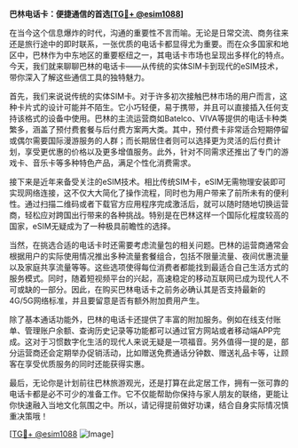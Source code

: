 **巴林电话卡：便捷通信的首选[[TG💪+ @esim1088](https://t.me/s/esim1088)]**

在当今这个信息爆炸的时代，沟通的重要性不言而喻。无论是日常交流、商务往来还是旅行途中的即时联系，一张优质的电话卡都显得尤为重要。而在众多国家和地区中，巴林作为中东地区的重要枢纽之一，其电话卡市场也呈现出多样化的特点。今天，我们就来聊聊巴林的电话卡——从传统的实体SIM卡到现代的eSIM技术，带你深入了解这些通信工具的独特魅力。

首先，我们来说说传统的实体SIM卡。对于许多初次接触巴林市场的用户而言，这种卡片式的设计可能并不陌生。它小巧轻便，易于携带，并且可以直接插入任何支持该格式的设备中使用。巴林的主流运营商如Batelco、VIVA等提供的电话卡种类繁多，涵盖了预付费套餐与后付费方案两大类。其中，预付费卡非常适合短期停留或偶尔需要国际漫游服务的人群；而长期居住者则可以选择更为灵活的后付费计划，享受更优惠的价格以及更多增值服务。此外，针对不同需求还推出了专门的游戏卡、音乐卡等多种特色产品，满足个性化消费需求。

接下来是近年来备受关注的eSIM技术。相比传统SIM卡，eSIM无需物理安装即可实现网络连接，这不仅大大简化了操作流程，同时也为用户带来了前所未有的便利性。通过扫描二维码或者下载官方应用程序完成激活后，就可以随时随地切换运营商，轻松应对跨国出行带来的各种挑战。特别是在巴林这样一个国际化程度较高的国家，eSIM无疑成为了一种极具前瞻性的选择。

当然，在挑选合适的电话卡时还需要考虑流量包的相关问题。巴林的运营商通常会根据用户的实际使用情况推出多种流量套餐组合，包括不限量流量、夜间优惠流量以及家庭共享流量等等。这些选项使得每位消费者都能找到最适合自己生活方式的服务模式。同时，随着短视频平台的兴起，高速稳定的移动互联网已成为现代人不可或缺的一部分。因此，在购买巴林电话卡之前务必确认其是否支持最新的4G/5G网络标准，并且要留意是否有额外附加费用产生。

除了基本通话功能外，巴林的电话卡还提供了丰富的附加服务。例如在线支付账单、管理账户余额、查询历史记录等功能都可以通过官方网站或者移动端APP完成。这对于习惯数字化生活的现代人来说无疑是一项福音。另外值得一提的是，部分运营商还会定期举办促销活动，比如赠送免费通话分钟数、赠送礼品卡等，让顾客在享受优质服务的同时还能获得实惠。

最后，无论你是计划前往巴林旅游观光，还是打算在此定居工作，拥有一张可靠的电话卡都是必不可少的准备工作。它不仅能帮助你保持与家人朋友的联络，更能让你快速融入当地文化氛围之中。所以，请记得提前做好功课，结合自身实际情况慎重决策哦！

[[TG💪+ @esim1088](https://t.me/s/esim1088) ![Image](https://i.postimg.cc/4NQfJmqS/Snipaste-2025-05-13-00-14-12.png)]